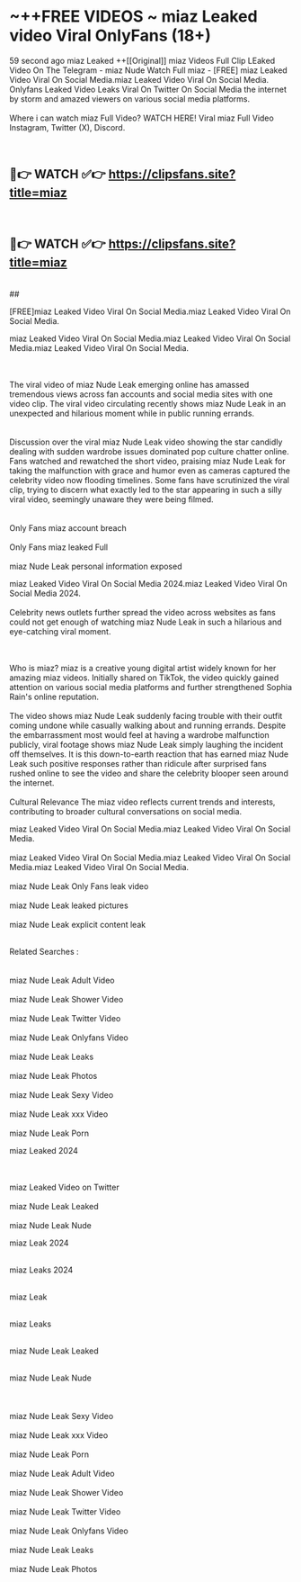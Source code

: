 # ~++FREE VIDEOS ~ miaz Leaked video Viral OnlyFans (18+)<br>


59 second ago miaz Leaked ++[[Original]] miaz Videos Full Clip LEaked Video On The Telegram  - miaz Nude  Watch Full miaz - [FREE] miaz Leaked Video Viral On Social Media.miaz Leaked Video Viral On Social Media.   Onlyfans Leaked Video Leaks Viral On Twitter On Social Media the internet by storm and amazed viewers on various social media platforms. <br><br>
Where i can watch miaz Full Video? WATCH HERE! Viral miaz Full Video Instagram, Twitter (X), Discord. <br>


 <br>

##  🔴👉 WATCH ✅👉  <a href="https://clipsfans.site?title=miaz&ref=git">https://clipsfans.site?title=miaz</a> <br>
  <br>

##  🔴👉 WATCH ✅👉  <a href="https://clipsfans.site?title=miaz&ref=git">https://clipsfans.site?title=miaz</a> <br>
  <br>
  ##



[FREE]miaz Leaked Video Viral On Social Media.miaz Leaked Video Viral On Social Media. <br>

miaz Leaked Video Viral On Social Media.miaz Leaked Video Viral On Social Media.miaz Leaked Video Viral On Social Media. <br>


  <br>

  <br>
The viral video of miaz Nude Leak emerging online has amassed tremendous views across fan accounts and social media sites with one video clip. The viral video circulating recently shows miaz Nude Leak in an unexpected and hilarious moment while in public running errands.<br>
<br>


<br>
Discussion over the viral miaz Nude Leak video showing the star candidly dealing with sudden wardrobe issues dominated pop culture chatter online. Fans watched and rewatched the short video, praising miaz Nude Leak for taking the malfunction with grace and humor even as cameras captured the celebrity video now flooding timelines. Some fans have scrutinized the viral clip, trying to discern what exactly led to the star appearing in such a silly viral video, seemingly unaware they were being filmed.<br>
<br>
<br> 
Only Fans miaz account breach<br>
<br>
Only Fans miaz leaked Full <br>
<br>
miaz Nude Leak personal information exposed<br>

miaz Leaked Video Viral On Social Media 2024.miaz Leaked Video Viral On Social Media 2024. <br>
<br>
Celebrity news outlets further spread the video across websites as fans could not get enough of watching miaz Nude Leak in such a hilarious and eye-catching viral moment.<br>
<br>

<br>
Who is miaz? miaz is a creative young digital artist widely known for her amazing miaz videos. Initially shared on TikTok, the video quickly gained attention on various social media platforms and further strengthened Sophia Rain's online reputation.<br>
<br>
The video shows miaz Nude Leak suddenly facing trouble with their outfit coming undone while casually walking about and running errands. Despite the embarrassment most would feel at having a wardrobe malfunction publicly, viral footage shows miaz Nude Leak simply laughing the incident off themselves. It is this down-to-earth reaction that has earned miaz Nude Leak such positive responses rather than ridicule after surprised fans rushed online to see the video and share the celebrity blooper seen around the internet.<br>
<br>
Cultural Relevance The miaz video reflects current trends and interests, contributing to broader cultural conversations on social media.<br>

miaz Leaked Video Viral On Social Media.miaz Leaked Video Viral On Social Media.<br>
<br>
miaz Leaked Video Viral On Social Media.miaz Leaked Video Viral On Social Media.miaz Leaked Video Viral On Social Media.<br>
<br>
miaz Nude Leak Only Fans leak video<br>
<br>
miaz Nude Leak leaked pictures<br>
<br>
miaz Nude Leak explicit content leak<br>


<br>
Related Searches :<br>
<br>

<br>
miaz Nude Leak Adult Video<br>
<br>
miaz Nude Leak Shower Video<br>
<br>
miaz Nude Leak Twitter Video<br>
<br>
miaz Nude Leak Onlyfans Video<br>
<br>
miaz Nude Leak Leaks<br>
<br>
miaz Nude Leak Photos<br>

<br>
miaz Nude Leak Sexy Video<br>
<br>
miaz Nude Leak xxx Video<br>
<br>
miaz Nude Leak Porn<br>

miaz  Leaked 2024 <br> <br>
<br>

miaz Leaked Video on Twitter <br>
<br>
miaz Nude Leak Leaked<br>
<br>
miaz Nude Leak Nude<br>


miaz  Leak 2024 <br> <br>



miaz  Leaks 2024 <br> <br>



 
miaz  Leak<br> <br>



miaz  Leaks<br> <br>


miaz Nude Leak Leaked<br> <br>

miaz Nude Leak Nude<br> <br>
<br> <br>
miaz Nude Leak Sexy Video
<br> <br>
miaz Nude Leak xxx Video
<br> <br>
miaz Nude Leak Porn
<br> <br>
miaz Nude Leak Adult Video
<br> <br>
miaz Nude Leak Shower Video
<br> <br>
miaz Nude Leak Twitter Video
<br> <br>
miaz Nude Leak Onlyfans Video
<br> <br>
miaz Nude Leak Leaks
<br> <br>
miaz Nude Leak Photos






</p>




 



</p>










